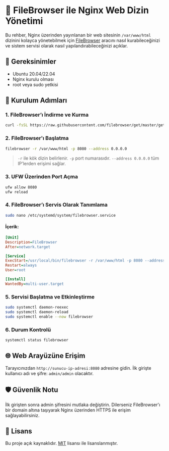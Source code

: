 # 📂 FileBrowser ile Nginx Web Dizin Yönetimi

Bu rehber, Nginx üzerinden yayınlanan bir web sitesinin `/var/www/html` dizinini kolayca yönetebilmek için [FileBrowser](https://filebrowser.org/) aracını nasıl kurabileceğinizi ve sistem servisi olarak nasıl yapılandırabileceğinizi açıklar.

## 🧰 Gereksinimler

- Ubuntu 20.04/22.04
- Nginx kurulu olması
- root veya sudo yetkisi

## 🔧 Kurulum Adımları

### 1. FileBrowser’ı İndirme ve Kurma

```bash
curl -fsSL https://raw.githubusercontent.com/filebrowser/get/master/get.sh | bash
```

### 2. FileBrowser'ı Başlatma

```bash
filebrowser -r /var/www/html -p 8080 --address 0.0.0.0
```

> `-r` ile kök dizin belirlenir. `-p` port numarasıdır. `--address 0.0.0.0` tüm IP’lerden erişimi sağlar.

### 3. UFW Üzerinden Port Açma

```bash
ufw allow 8080
ufw reload
```

### 4. FileBrowser’ı Servis Olarak Tanımlama

```bash
sudo nano /etc/systemd/system/filebrowser.service
```

#### İçerik:

```ini
[Unit]
Description=FileBrowser
After=network.target

[Service]
ExecStart=/usr/local/bin/filebrowser -r /var/www/html -p 8080 --address 0.0.0.0
Restart=always
User=root

[Install]
WantedBy=multi-user.target
```

### 5. Servisi Başlatma ve Etkinleştirme

```bash
sudo systemctl daemon-reexec
sudo systemctl daemon-reload
sudo systemctl enable --now filebrowser
```

### 6. Durum Kontrolü

```bash
systemctl status filebrowser
```

## 🌐 Web Arayüzüne Erişim

Tarayıcınızdan `http://sunucu-ip-adresi:8080` adresine gidin. İlk girişte kullanıcı adı ve şifre: `admin/admin` olacaktır.

## 🛡️ Güvenlik Notu

İlk girişten sonra admin şifresini mutlaka değiştirin. Dilerseniz FileBrowser'ı bir domain altına taşıyarak Nginx üzerinden HTTPS ile erişim sağlayabilirsiniz.

## 📜 Lisans

Bu proje açık kaynaklıdır. [MIT](LICENSE) lisansı ile lisanslanmıştır.
